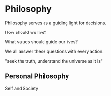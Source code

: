 # Philosophy

Philosophy serves as a guiding light for decisions.

How should we live?

What values should guide our lives?

We all answer these questions with every action.

"seek the truth, understand the universe as it is"

## Personal Philosophy

Self and Society

